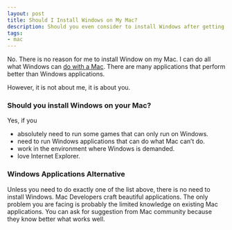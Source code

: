 ```yaml
---
layout: post
title: Should I Install Windows on My Mac?
description: Should you even consider to install Windows after getting your first Mac?
tags:
- mac
---
```

No. There is no reason for me to install Window on my Mac. I can do all what Windows can [do with a Mac](http://sayzlim.net/minimal-living-with-macbook "Minimal Living with MacBook | Sayz Lim"). There are many applications that perform better than Windows applications.

However, it is not about me, it is about you.

<!--more-->

### Should you install Windows on your Mac?

Yes, if you

- absolutely need to run some games that can only run on Windows.
- need to run Windows applications that can do what Mac can’t do.
- work in the environment where Windows is demanded.
- love Internet Explorer.

### Windows Applications Alternative

Unless you need to do exactly one of the list above, there is no need to install Windows. Mac Developers craft beautiful applications. The only problem you are facing is probably the limited knowledge on existing Mac applications. You can ask for suggestion from Mac community because they know better what works well.